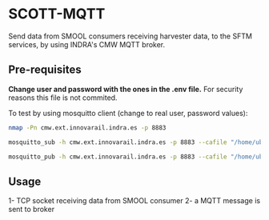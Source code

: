 # SCOTT-MQTT

Send data from SMOOL consumers receiving harvester data, to the SFTM services, by using INDRA's CMW MQTT broker.

## Pre-requisites

**Change user and password with the ones in the .env file.** For security reasons this file is not commited.

To test by using mosquitto client (change to real user, password values):

```sh
nmap -Pn cmw.ext.innovarail.indra.es -p 8883

mosquitto_sub -h cmw.ext.innovarail.indra.es -p 8883 --cafile "/home/ubuntu/SOFTWARE/SCOTT/INTERCAMBIO INDRA/ACCESO SERVIDOR MQTT/SCOTT__WP17-Integration_Lab/TECNALIA/public key/extca-chain.cert.pem"  --insecure -u $USER -P $PASSWORD -t "#"

mosquitto_pub -h cmw.ext.innovarail.indra.es -p 8883 --cafile "/home/ubuntu/SOFTWARE/SCOTT/INTERCAMBIO INDRA/ACCESO SERVIDOR MQTT/SCOTT__WP17-Integration_Lab/TECNALIA/public key/extca-chain.cert.pem" --insecure -u $USER -P $PASSWORD -t "130/101/pp/pp/pp/pp/101/pp" -m "aaaee"
```

## Usage

1- TCP socket receiving data from SMOOL consumer
2- a MQTT message is sent to broker